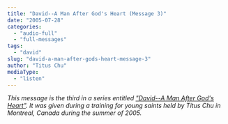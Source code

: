```yaml
---
title: "David--A Man After God's Heart (Message 3)"
date: "2005-07-28"
categories: 
  - "audio-full"
  - "full-messages"
tags: 
  - "david"
slug: "david-a-man-after-gods-heart-message-3"
author: "Titus Chu"
mediaType: 
  - "listen"
---
```


_This message is the third in a series entitled ["David--A Man After God's Heart"](https://www.asweetsavor.org/conference-david). It was given during a training for young saints held by Titus Chu in Montreal, Canada during the summer of 2005._
